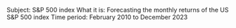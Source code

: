Subject: S&P 500 index
What it is: Forecasting the monthly returns of the US S&P 500 index
Time period: February 2010 to December 2023

